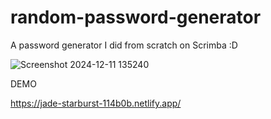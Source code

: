 # random-password-generator

A password generator I did from scratch on Scrimba :D

![Screenshot 2024-12-11 135240](https://github.com/user-attachments/assets/5355fa10-38eb-4b64-ad40-6e5b09090c6e)

DEMO

https://jade-starburst-114b0b.netlify.app/
